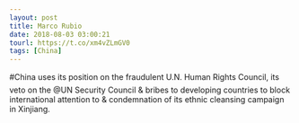 ```yaml
---
layout: post
title: Marco Rubio
date: 2018-08-03 03:00:21
tourl: https://t.co/xm4vZLmGV0
tags: [China]
---
```

#China uses its position on the fraudulent U.N. Human Rights Council, its veto on the @UN Security Council &amp; bribes to developing countries to block international attention to &amp; condemnation of its ethnic cleansing campaign in Xinjiang.